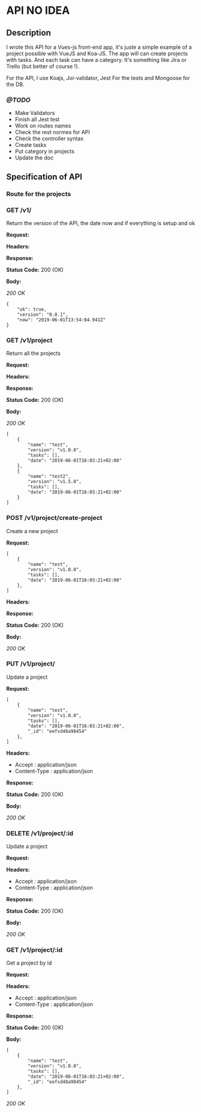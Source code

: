# API NO IDEA

## Description

I wrote this API for a Vues-js front-end app, it's juste a simple example of a project possible with VueJS and Koa-JS. The app will can create projects with tasks. And each task can have a category. It's something like Jira or Trello (but better of course !).

For the API, I use Koajs, Joi-validator, Jest For the tests and Mongoose for the DB.

### ***@TODO***

* Make Validators
* Finish all Jest test
* Work on routes names
* Check the rest normes for API
* Check the controller syntax
* Create tasks
* Put category in projects
* Update the doc

## Specification of API

### Route for the projects

### GET /v1/

Return the version of the API, the date now and if everything is setup and ok

__Request:__

__Headers:__


__Response:__

__Status Code:__ 200 (OK)

__Body:__

*200 OK*

```
{
    "ok": true,
    "version": "0.0.1",
    "now": "2019-06-01T13:54:04.941Z"
}
```

### GET /v1/project

Return all the projects

__Request:__

__Headers:__

__Response:__

__Status Code:__ 200 (OK)

__Body:__

*200 OK*

```
[
    {
        "name": "test",
        "version": "v1.0.0",
        "tasks": [],
        "date": "2019-06-01T16:03:21+02:00"
    },
    {
        "name": "test2",
        "version": "v1.5.0",
        "tasks": [],
        "date": "2019-06-01T16:03:21+02:00"
    }
]
```

### POST /v1/project/create-project

Create a new project

__Request:__

```
[
    {
        "name": "test",
        "version": "v1.0.0",
        "tasks": [],
        "date": "2019-06-01T16:03:21+02:00"
    },
]
```

__Headers:__

__Response:__

__Status Code:__ 200 (OK)

__Body:__

*200 OK*

### PUT /v1/project/

Update a project

__Request:__

```
[
    {
        "name": "test",
        "version": "v1.0.0",
        "tasks": [],
        "date": "2019-06-01T16:03:21+02:00",
        "_id": "eefsd48a98454"
    },
]
```

__Headers:__

* Accept : application/json
* Content-Type : application/json

__Response:__

__Status Code:__ 200 (OK)

__Body:__

*200 OK*

### DELETE /v1/project/:id

Update a project

__Request:__

__Headers:__

* Accept : application/json
* Content-Type : application/json

__Response:__

__Status Code:__ 200 (OK)

__Body:__

*200 OK*

### GET /v1/project/:id

Get a project by id

__Request:__

__Headers:__

* Accept : application/json
* Content-Type : application/json

__Response:__

__Status Code:__ 200 (OK)

__Body:__

```
[
    {
        "name": "test",
        "version": "v1.0.0",
        "tasks": [],
        "date": "2019-06-01T16:03:21+02:00",
        "_id": "eefsd48a98454"
    },
]
```

*200 OK*

